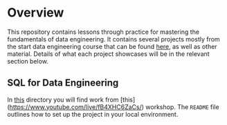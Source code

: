 # Overview
This repository contains lessons through practice for  mastering the fundamentals of data engineering. It contains several projects mostly from the start data engineering course that can be found [here](https://www.startdataengineering.com/), as well as other material. Details of what each project showcases will be in the relevant section below.

## SQL for Data Engineering
In [this](https://github.com/MufaroMufandaidza/DE101/data_transformation_in_sql/) directory you will find work from [this] (https://www.youtube.com/live/fB4XHC6ZaCs/) workshop. The `README` file outlines how to set up the project in your local environment. 
